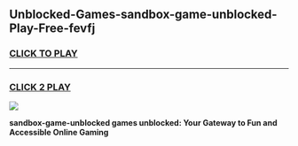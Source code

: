 
## Unblocked-Games-sandbox-game-unblocked-Play-Free-fevfj
<h3>
<a href="https://premium76.site?title=sandbox-game-unblocked&ref=18A1">CLICK TO PLAY</a></h3>
<hr>

<h3>
<a href="https://premium76.site?title=sandbox-game-unblocked&ref=18A1">CLICK 2 PLAY</a>
  
</h3>

<a href="https://premium76.site?title=sandbox-game-unblocked&ref=18A1"><img src="https://clearcache.store/games.png"></a>


**sandbox-game-unblocked games unblocked: Your Gateway to Fun and Accessible Online Gaming**

